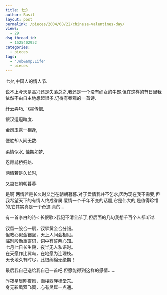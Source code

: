 ```yaml
---
title: 七夕
author: Basil
layout: post
permalink: /pieces/2004/08/22/chinese-valentines-day/
views:
  - 29
dsq_thread_id:
  - 1525402952
categories:
  - pieces
tags:
  - 'Job&amp;Life'
  - pieces
---
```

七夕,中国人的情人节.

说不上今天是高兴还是失落总之,我还是一个没有织女的牛郎.但在这样的节日里我依然不由自主地想起很多.记得有秦观的一首诗.

纤云弄巧, 飞星传恨,

银汉迢迢暗度.

金风玉露一相逢,

便胜却人间无数.

柔情似水, 佳期如梦,

忍顾鹊桥归路.

两情若是久长时,

又岂在朝朝暮暮.

是啊\`两情若是长久时又岂在朝朝暮暮.对于爱情我并不乞求,因为现在我不需要,但我希望天下的有情人终成眷属.爱情一个千年不变的话题,它是伟大的,是值得珍惜的,它其实真是一个奇迹.真的&#8230;

有一首李白的诗< 长恨歌>我记不清全部了,但后面的几句我想千百个人都听过.

钗留一股合一扇，钗擘黄金合分钿。  
但教心似金钿坚，天上人间会相见。  
临别殷勤重寄词，词中有誓两心知。  
七月七日长生殿，夜半无人私语时。  
在天愿作比翼鸟，在地愿为连理枝。  
天长地久有时尽，此恨绵绵无绝期！

最后我自己送给我自己一首吧:但愿能得到这样的感情&#8230;&#8230;

昨夜星辰昨夜风，画楼西畔桂堂东。  
身无彩凤双飞翼，心有灵犀一点通。
<!--
Ps:很想给她打电话,但我不想我太滥情了.其实简单的思念也是一种幸福.她.我将永记于心. -->